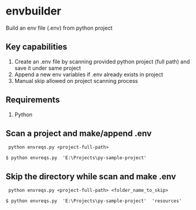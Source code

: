 # envbuilder
Build an env file (.env) from python project

## Key capabilities

1. Create an .env file by scanning provided python project (full path) and save it under same project
2. Append a new env variables if .env already exists in project
3. Manual skip allowed on project scanning process

## Requirements
1. Python

## Scan a project and make/append .env

` python envreqs.py <project-full-path>`

```
$ python envreqs.py  'E:\Projects\py-sample-project'
```

## Skip the directory while scan and make .env

` python envreqs.py <project-full-path> <folder_name_to_skip>`

```
$ python envreqs.py  'E:\Projects\py-sample-project'  'resources'
```